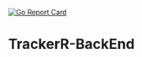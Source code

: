 [![Go Report Card](https://goreportcard.com/badge/gojp/goreportcard)](https://goreportcard.com/report/rezyfr/Trackerr-BackEnd)
# TrackerR-BackEnd
